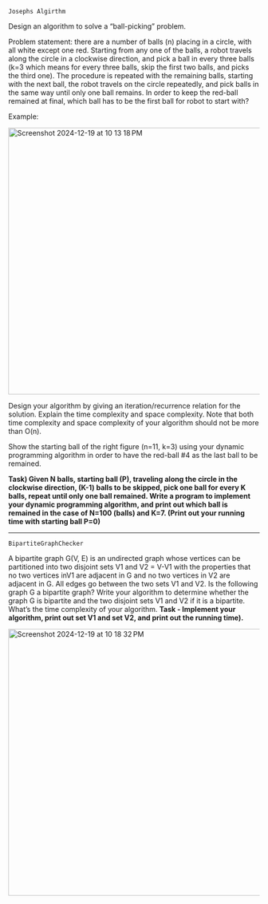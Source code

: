 ```
Josephs Algirthm
```
Design an algorithm to solve a “ball-picking” problem. 

Problem statement: there are a number of balls (n) placing in a circle, with all white except one red. Starting from any one of the balls, a robot travels along the circle in a clockwise direction, and pick a ball in every three balls (k=3 which means for every three balls, skip the first two balls, and picks the third one). The procedure is repeated with the remaining balls, starting with the next ball, the robot travels on the circle repeatedly, and pick balls in the same way until only one ball remains. In order to keep the red-ball remained at final, which ball has to be the first ball for robot to start with?  

Example:<br>

<img width="535" alt="Screenshot 2024-12-19 at 10 13 18 PM" src="https://github.com/user-attachments/assets/395e13aa-34a2-4893-b698-1737ed2603d8" />


Design your algorithm by giving an iteration/recurrence relation for the solution. Explain the time complexity and space complexity. Note that both time complexity and space complexity of your algorithm should not be more than O(n). 

Show the starting ball of the right figure (n=11, k=3) using your dynamic programming algorithm in order to have the red-ball #4 as the last ball to be remained. 

**Task) Given N balls, starting ball (P), traveling along the circle in the clockwise direction, (K-1) balls to be skipped, pick one ball for every K balls, repeat until only one ball remained.  Write a program to implement your dynamic programming algorithm, and print out which ball is remained in the case of N=100 (balls) and K=7. (Print out your running time with starting ball P=0)**

---
```
BipartiteGraphChecker
```
A bipartite graph G(V, E) is an undirected graph whose vertices can be partitioned into two disjoint sets V1 and V2 = V-V1 with the properties that no two vertices inV1 are adjacent in G and no two vertices in V2 are adjacent in G. All edges go between the two sets V1 and V2.  Is the following graph G a bipartite graph? Write your algorithm to determine whether the graph G is bipartite and the two disjoint sets V1 and V2 if it is a bipartite.  What’s the time complexity of your algorithm.
**Task - Implement your algorithm, print out set V1 and set V2, and print out the running time).**<br>

<img width="535" alt="Screenshot 2024-12-19 at 10 18 32 PM" src="https://github.com/user-attachments/assets/5c37454f-097f-4824-a33d-c4b19de84819" />


